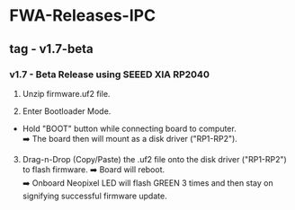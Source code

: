# FWA-Releases-IPC

## tag - v1.7-beta

### v1.7 - Beta Release using SEEED XIA RP2040



1.   Unzip firmware.uf2 file.  

2.  Enter Bootloader Mode.  

 -  Hold "BOOT" button while connecting board to computer.   
  :arrow_right: The board then will mount as a disk driver ("RP1-RP2").  
 
3.  Drag-n-Drop (Copy/Paste) the .uf2 file onto the disk driver ("RP1-RP2") to flash firmware.
:arrow_right: Board will reboot.  
:arrow_right: Onboard Neopixel LED will flash GREEN 3 times and then stay on signifying successful firmware update.  
